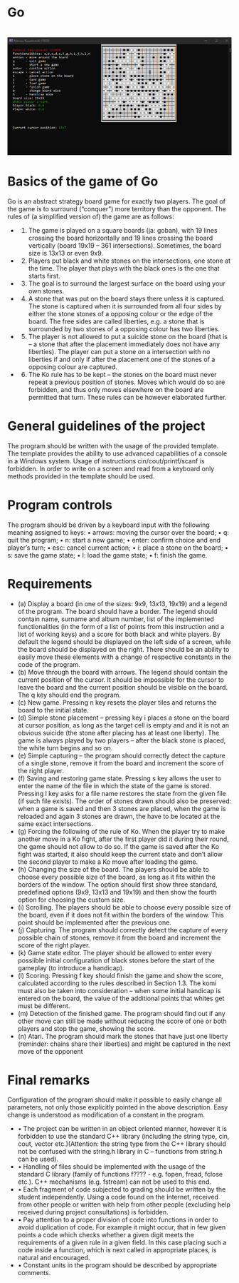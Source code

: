 # Go
# 
![Exemplary gameplay](exemplary-gameplay.png)
# Basics of the game of Go
Go is an abstract strategy board game for exactly two players. The goal of the game is to surround (“conquer”)
more territory than the opponent.
The rules of (a simplified version of) the game are as follows:
- 1. The game is played on a square boards (ja: goban), with 19 lines crossing the board horizontally and
19 lines crossing the board vertically (board 19x19 – 361 intersections). Sometimes, the board size is
13x13 or even 9x9.
- 2. Players put black and white stones on the intersections, one stone at the time. The player that plays
with the black ones is the one that starts first.
- 3. The goal is to surround the largest surface on the board using your own stones.
- 4. A stone that was put on the board stays there unless it is captured. The stone is captured when it is
surrounded from all four sides by either the stone stones of a opposing colour or the edge of the board.
The free sides are called liberties, e.g. a stone that is surrounded by two stones of a opposing colour
has two liberties.
- 5. The player is not allowed to put a suicide stone on the board (that is – a stone that after the placement
immediately does not have any liberties). The player can put a stone on a intersection with no liberties
if and only if after the placement one of the stones of a opposing colour are captured.
- 6. The Ko rule has to be kept – the stones on the board must never repeat a previous position of stones.
Moves which would do so are forbidden, and thus only moves elsewhere on the board are permitted
that turn.
These rules can be however elaborated further.
# General guidelines of the project
The program should be written with the usage of the provided template. The template provides the ability
to use advanced capabilities of a console in a Windows system. Usage of instructions cin/cout/printf/scanf
is forbidden. In order to write on a screen and read from a keyboard only methods provided in the template
should be used.
# Program controls
The program should be driven by a keyboard input with the following meaning assigned to keys:
• arrows: moving the cursor over the board;
• q: quit the program;
• n: start a new game;
• enter: confirm choice and end player’s turn;
• esc: cancel current action;
• i: place a stone on the board;
• s: save the game state;
• l: load the game state;
• f: finish the game.
# Requirements
- (a) Display a board (in one of the sizes: 9x9, 13x13, 19x19) and a legend of the program. The board should
have a border. The legend should contain name, surname and album number, list of the implemented
functionalities (in the form of a list of points from this instruction and a list of working keys) and a score
for both black and white players. By default the legend should be displayed on the left side of a screen,
while the board should be displayed on the right. There should be an ability to easily move these
elements with a change of respective constants in the code of the program.
- (b) Move through the board with arrows. The legend should contain the current position of the cursor. It
should be impossible for the cursor to leave the board and the current position should be visible on the
board. The q key should end the program.
- (c) New game. Pressing n key resets the player tiles and returns the board to the initial state.
- (d) Simple stone placement – pressing key i places a stone on the board at cursor position, as long as the
target cell is empty and and it is not an obvious suicide (the stone after placing has at least one liberty).
The game is always played by two players – after the black stone is placed, the white turn begins and
so on.
- (e) Simple capturing – the program should correctly detect the capture of a single stone, remove it from
the board and increment the score of the right player.
- (f) Saving and restoring game state. Pressing s key allows the user to enter the name of the file
in which the state of the game is stored. Pressing l key asks for a file name restores the state from
the given file (if such file exists). The order of stones drawn should also be preserved: when a game
is saved and then 3 stones are placed, when the game is reloaded and again 3 stones are drawn, the
have to be located at the same exact intersections.
- (g) Forcing the following of the rule of Ko. When the player try to make another move in a Ko fight,
after the first player did it during their round, the game should not allow to do so. If the game is saved
after the Ko fight was started, it also should keep the current state and don’t allow the second player
to make a Ko move after loading the game.
- (h) Changing the size of the board. The players should be able to choose every possible size of the
board, as long as it fits within the borders of the window. The option should first show three standard,
predefined options (9x9, 13x13 and 19x19) and then show the fourth option for choosing the custom
size.
- (i) Scrolling. The players should be able to choose every possible size of the board, even if it does
not fit within the borders of the window. This point should be implemented after the previous one.
- (j) Capturing. The program should correctly detect the capture of every possible chain of stones,
remove it from the board and increment the score of the right player.
- (k) Game state editor. The player should be allowed to enter every possiible initial configuration of
black stones before the start of the gameplay (to introduce a handicap).
- (l) Scoring. Pressing f key should finish the game and show the score, calculated according to
the rules described in Section 1.3. The komi must also be taken into consideration – when some initial
handicap is entered on the board, the value of the additional points that whites get must be different.
- (m) Detection of the finished game. The program should find out if any other move can still be made
without reducing the score of one or both players and stop the game, showing the score.
- (n) Atari. The program should mark the stones that have just one liberty (reminder: chains share
their liberties) and might be captured in the next move of the opponent
# Final remarks
Configuration of the program should make it possible to easily change all parameters, not only those
explicitly pointed in the above description. Easy change is understood as modification of a constant in
the program.
- • The project can be written in an object oriented manner, however it is forbidden to use the standard C++
library (including the string type, cin, cout, vector etc.)(Attention: the string type from the C++ library
should not be confused with the string.h library in C – functions from string.h can be used).
- • Handling of files should be implemented with the usage of the standard C library (family of functions
f???? - e.g. fopen, fread, fclose etc.). C++ mechanisms (e.g. fstream) can not be used to this end.
- • Each fragment of code subjected to grading should be written by the student independently. Using a
code found on the Internet, received from other people or written with help from other people (excluding
help received during project consultations) is forbidden.
- • Pay attention to a proper division of code into functions in order to avoid duplication of code. For
example it might occur, that in few given points a code which checks whether a given digit meets the
requirements of a given rule in a given field. In this case placing such a code inside a function, which
is next called in appropriate places, is natural and encouraged.
- • Constant units in the program should be described by appropriate comments.
